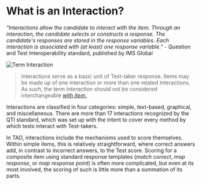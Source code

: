 # What is an Interaction?

*"Interactions allow the candidate to interact with the item. Through an interaction, the candidate selects or constructs a response. The candidate's responses are stored in the response variables. Each interaction is associated with (at least) one response variable."* - Question and Test Interoperability standard, published by IMS Global

![Term Interaction]()

>Interactions serve as a basic unit of Test-taker response. Items may be made up of one interaction or more than one related interactions. As such, the term *interaction* should not be considered interchangeable [with *item*.](../terminology/what-is-an-item.md) 

Interactions are classified in four categories: simple, text-based, graphical, and miscellaneous. There are more than 17 interactions recognized by the QTI standard, which was set up with the intent to cover every method by which tests interact with Test-takers.

In TAO, interactions include the mechanisms used to score themselves. Within simple items, this is relatively straightforward, where correct answers add, in contrast to incorrect answers, to the Test score. Scoring for a composite item using standard response templates (*match correct*, *map response*, or *map response point*) is often more complicated, but even at its most involved, the scoring of such is little more than a summation of its parts.
